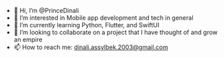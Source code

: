 - 👋 Hi, I’m @PrinceDinali
- 👀 I’m interested in Mobile app development and tech in general
- 🌱 I’m currently learning Python, Flutter, and SwiftUI
- 💞️ I’m looking to collaborate on a project that I have thought of and grow an empire
- 📫 How to reach me: dinali.assylbek.2003@gmail.com


<!---
PrinceDinali/PrinceDinali is a ✨ special ✨ repository because its `README.md` (this file) appears on your GitHub profile.
You can click the Preview link to take a look at your changes.
--->
